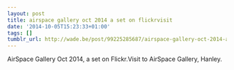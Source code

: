```yaml
---
layout: post
title: airspace gallery oct 2014 a set on flickrvisit
date: '2014-10-05T15:23:33+01:00'
tags: []
tumblr_url: http://wade.be/post/99225285687/airspace-gallery-oct-2014-a-set-on-flickrvisit
---
```

AirSpace Gallery Oct 2014, a set on Flickr.Visit to AirSpace Gallery, Hanley.
